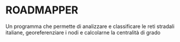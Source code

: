 # ROADMAPPER
Un programma che permette di analizzare e classificare le reti stradali italiane, georeferenziare i nodi e calcolarne la centralità di grado
